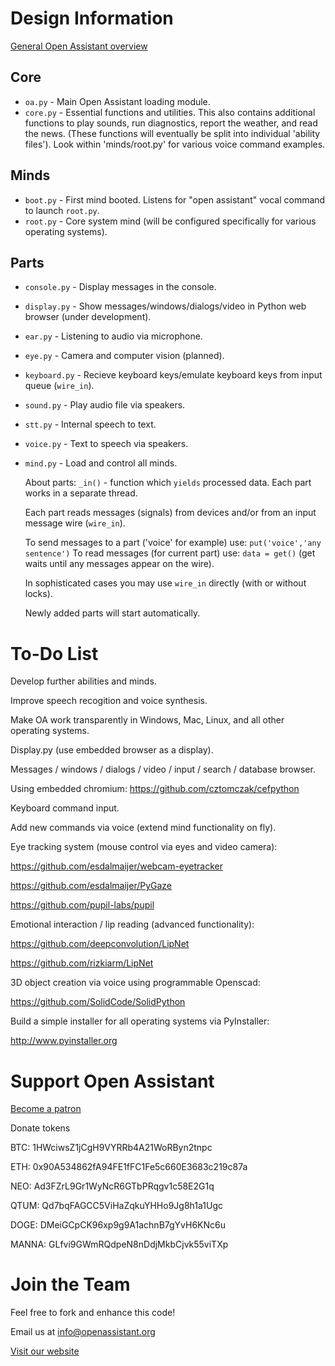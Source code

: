 # Design Information

[General Open Assistant overview](http://openassistant.org/wp/)

## Core

* ``oa.py`` - Main Open Assistant loading module.
* ``core.py`` - Essential functions and utilities. This also contains additional functions to play sounds, run diagnostics, report the weather, and read the news. (These functions will eventually be split into individual 'ability files'). Look within 'minds/root.py' for various voice command examples.

## Minds

* ``boot.py`` - First mind booted. Listens for "open assistant" vocal command to launch ``root.py``.
* ``root.py`` - Core system mind (will be configured specifically for various operating systems).
 
## Parts

* ``console.py`` - Display messages in the console.
* ``display.py`` - Show messages/windows/dialogs/video in Python web browser (under development).
* ``ear.py`` - Listening to audio via microphone.
* ``eye.py`` - Camera and computer vision (planned).
* ``keyboard.py`` - Recieve keyboard keys/emulate keyboard keys from input queue (`wire_in`).
* ``sound.py`` - Play audio file via speakers.
* ``stt.py`` - Internal speech to text.
* ``voice.py`` - Text to speech via speakers.
* ``mind.py``  - Load and control all minds.
  
  About parts:
    ``_in()`` - function which `yields` processed data. Each part works in a separate thread.
    
    Each part reads messages (signals) from devices and/or from an input message wire (``wire_in``).
    
    To send messages to a part ('voice' for example) use: ``put('voice','any sentence')``
    To read messages (for current part) use: ``data = get()`` (get waits until any messages appear on the wire).
    
    In sophisticated cases you may use ``wire_in`` directly (with or without locks).
    
    Newly added parts will start automatically.

	  
# To-Do List
Develop further abilities and minds.

Improve speech recogition and voice synthesis.

Make OA work transparently in Windows, Mac, Linux, and all other operating systems.

Display.py (use embedded browser as a display).

 Messages / windows / dialogs / video / input / search / database browser.
  
 Using embedded chromium: https://github.com/cztomczak/cefpython
	
Keyboard command input.

Add new commands via voice (extend mind functionality on fly).

Eye tracking system (mouse control via eyes and video camera):

 https://github.com/esdalmaijer/webcam-eyetracker
 
 https://github.com/esdalmaijer/PyGaze
 
 https://github.com/pupil-labs/pupil

Emotional interaction / lip reading (advanced functionality):

 https://github.com/deepconvolution/LipNet
 
 https://github.com/rizkiarm/LipNet

3D object creation via voice using programmable Openscad:

 https://github.com/SolidCode/SolidPython

Build a simple installer for all operating systems via PyInstaller:

 http://www.pyinstaller.org


 # Support Open Assistant

[Become a patron](https://www.patreon.com/openassistant)

Donate tokens
 
BTC: 1HWciwsZ1jCgH9VYRRb4A21WoRByn2tnpc

ETH: 0x90A534862fA94FE1fFC1Fe5c660E3683c219c87a

NEO: Ad3FZrL9Gr1WyNcR6GTbPRqgv1c58E2G1q

QTUM: Qd7bqFAGCC5ViHaZqkuYHHo9Jg8h1a1Ugc

DOGE: DMeiGCpCK96xp9g9A1achnB7gYvH6KNc6u

MANNA: GLfvi9GWmRQdpeN8nDdjMkbCjvk55viTXp

# Join the Team

Feel free to fork and enhance this code!

Email us at info@openassistant.org

[Visit our website](http://www.openassistant.org)
